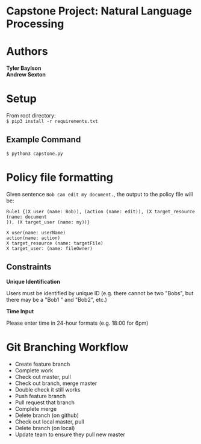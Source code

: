 # Capstone Project: Natural Language Processing
# Authors
**Tyler Baylson**  
**Andrew Sexton**  

# Setup
From root directory:  
`$ pip3 install -r requirements.txt`

## Example Command
`$ python3 capstone.py`

# Policy file formatting
Given sentence `Bob can edit my document.`, the output to the policy file will be:

```
Rule1 {(X user (name: Bob)), (action (name: edit)), (X target_resource (name: document
)), (X target_user (name: my))}
```

```
X user(name: userName)
action(name: action)
X target_resource (name: targetFile)
X target_user: (name: fileOwner)
```

## Constraints

**Unique Identification**

Users must be identified by unique ID (e.g. there cannot be two "Bobs", but there may be a "Bob1
" and "Bob2", etc.)

**Time Input**

Please enter time in 24-hour formats (e.g. 18:00 for 6pm)

# Git Branching Workflow
* Create feature branch
* Complete work
* Check out master, pull
* Check out branch, merge master
* Double check it still works
* Push feature branch
* Pull request that branch
* Complete merge
* Delete branch (on github)
* Check out local master, pull
* Delete branch (on local)
* Update team to ensure they pull new master